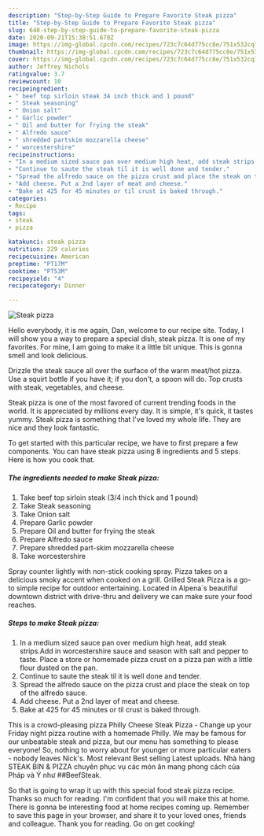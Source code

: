 ```yaml
---
description: "Step-by-Step Guide to Prepare Favorite Steak pizza"
title: "Step-by-Step Guide to Prepare Favorite Steak pizza"
slug: 640-step-by-step-guide-to-prepare-favorite-steak-pizza
date: 2020-09-21T15:38:51.678Z
image: https://img-global.cpcdn.com/recipes/723c7c64d775cc8e/751x532cq70/steak-pizza-recipe-main-photo.jpg
thumbnail: https://img-global.cpcdn.com/recipes/723c7c64d775cc8e/751x532cq70/steak-pizza-recipe-main-photo.jpg
cover: https://img-global.cpcdn.com/recipes/723c7c64d775cc8e/751x532cq70/steak-pizza-recipe-main-photo.jpg
author: Jeffrey Nichols
ratingvalue: 3.7
reviewcount: 10
recipeingredient:
- " beef top sirloin steak 34 inch thick and 1 pound"
- " Steak seasoning"
- " Onion salt"
- " Garlic powder"
- " Oil and butter for frying the steak"
- " Alfredo sauce"
- " shredded partskim mozzarella cheese"
- " worcestershire"
recipeinstructions:
- "In a medium sized sauce pan over medium high heat, add steak strips.Add in worcestershire sauce and season with salt and pepper to taste. Place a store or homemade pizza crust on a pizza pan with a little flour dusted on the pan."
- "Continue to saute the steak til it is well done and tender."
- "Spread the alfredo sauce on the pizza crust and place the steak on top of the alfredo sauce."
- "Add cheese. Put a 2nd layer of meat and cheese."
- "Bake at 425 for 45 minutes or til crust is baked through."
categories:
- Recipe
tags:
- steak
- pizza

katakunci: steak pizza 
nutrition: 229 calories
recipecuisine: American
preptime: "PT17M"
cooktime: "PT53M"
recipeyield: "4"
recipecategory: Dinner

---
```



![Steak pizza](https://img-global.cpcdn.com/recipes/723c7c64d775cc8e/751x532cq70/steak-pizza-recipe-main-photo.jpg)

Hello everybody, it is me again, Dan, welcome to our recipe site. Today, I will show you a way to prepare a special dish, steak pizza. It is one of my favorites. For mine, I am going to make it a little bit unique. This is gonna smell and look delicious.

Drizzle the steak sauce all over the surface of the warm meat/hot pizza. Use a squirt bottle if you have it; if you don&#39;t, a spoon will do. Top crusts with steak, vegetables, and cheese.

Steak pizza is one of the most favored of current trending foods in the world. It is appreciated by millions every day. It is simple, it's quick, it tastes yummy. Steak pizza is something that I've loved my whole life. They are nice and they look fantastic.


To get started with this particular recipe, we have to first prepare a few components. You can have steak pizza using 8 ingredients and 5 steps. Here is how you cook that.

<!--inarticleads1-->

##### The ingredients needed to make Steak pizza:

1. Take  beef top sirloin steak (3/4 inch thick and 1 pound)
1. Take  Steak seasoning
1. Take  Onion salt
1. Prepare  Garlic powder
1. Prepare  Oil and butter for frying the steak
1. Prepare  Alfredo sauce
1. Prepare  shredded part-skim mozzarella cheese
1. Take  worcestershire


Spray counter lightly with non-stick cooking spray. Pizza takes on a delicious smoky accent when cooked on a grill. Grilled Steak Pizza is a go-to simple recipe for outdoor entertaining. Located in Alpena`s beautiful downtown district with drive-thru and delivery we can make sure your food reaches. 

<!--inarticleads2-->

##### Steps to make Steak pizza:

1. In a medium sized sauce pan over medium high heat, add steak strips.Add in worcestershire sauce and season with salt and pepper to taste. Place a store or homemade pizza crust on a pizza pan with a little flour dusted on the pan.
1. Continue to saute the steak til it is well done and tender.
1. Spread the alfredo sauce on the pizza crust and place the steak on top of the alfredo sauce.
1. Add cheese. Put a 2nd layer of meat and cheese.
1. Bake at 425 for 45 minutes or til crust is baked through.


This is a crowd-pleasing pizza Philly Cheese Steak Pizza - Change up your Friday night pizza routine with a homemade Philly. We may be famous for our unbeatable steak and pizza, but our menu has something to please everyone! So, nothing to worry about for younger or more particular eaters - nobody leaves Nick&#39;s. Most relevant Best selling Latest uploads. Nhà hàng STEAK BIN &amp; PIZZA chuyên phục vụ các món ăn mang phong cách của Pháp và Ý như ##BeefSteak. 

So that is going to wrap it up with this special food steak pizza recipe. Thanks so much for reading. I'm confident that you will make this at home. There is gonna be interesting food at home recipes coming up. Remember to save this page in your browser, and share it to your loved ones, friends and colleague. Thank you for reading. Go on get cooking!
